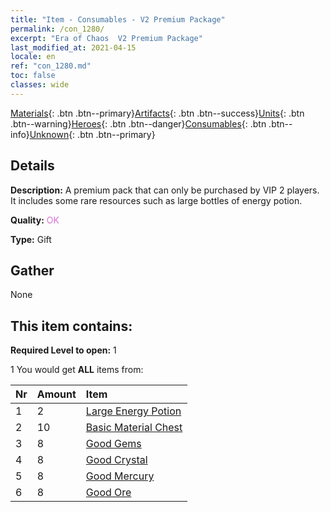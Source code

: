 ```yaml
---
title: "Item - Consumables - V2 Premium Package"
permalink: /con_1280/
excerpt: "Era of Chaos  V2 Premium Package"
last_modified_at: 2021-04-15
locale: en
ref: "con_1280.md"
toc: false
classes: wide
---
```

 [Materials](/Items/){: .btn .btn--primary}[Artifacts](/Items/Artifacts/){: .btn .btn--success}[Units](/Items/Units/){: .btn .btn--warning}[Heroes](/Items/Heroes/){: .btn .btn--danger}[Consumables](/Items/Consumables/){: .btn .btn--info}[Unknown](/Items/Unknown/){: .btn .btn--primary}

## Details
 **Description:** A premium pack that can only be purchased by VIP 2 players. It includes some rare resources such as large bottles of energy potion.

 **Quality:** <span style="color: #DA70D6">OK</span>

 **Type:** Gift

## Gather

  None

## This item contains:

 **Required Level to open:** 1

 1 You would get **ALL** items  from:

  | Nr | Amount |     Item    |
  |:---|:-------|:------------|
  | 1 | 2 | [Large Energy Potion](/Items/con_706/) |  | 
  | 2 | 10 | [Basic Material Chest](/Items/con_756/) |  | 
  | 3 | 8 | [Good Gems](/Items/mat_16/) |  | 
  | 4 | 8 | [Good Crystal](/Items/mat_17/) |  | 
  | 5 | 8 | [Good Mercury](/Items/mat_14/) |  | 
  | 6 | 8 | [Good Ore](/Items/mat_12/) |  | 
